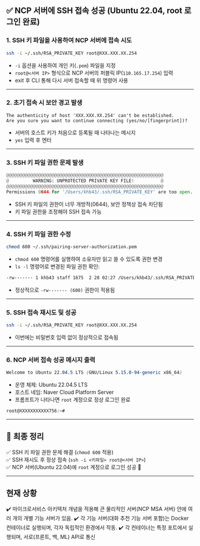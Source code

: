 ## ✅ NCP 서버에 SSH 접속 성공 (Ubuntu 22.04, root 로그인 완료)

### 1. SSH 키 파일을 사용하여 NCP 서버에 접속 시도
```sh
ssh -i ~/.ssh/RSA_PRIVATE_KEY root@XXX.XXX.XX.254
```
- `-i` 옵션을 사용하여 개인 키(`.pem`) 파일을 지정
- `root@<서버 IP>` 형식으로 NCP 서버의 퍼블릭 IP(`110.165.17.254`) 입력
- exit 후 CLI 통해 다시 서버 접속할 때 위 명령어 사용

---

### 2. 초기 접속 시 보안 경고 발생
```vbnet
The authenticity of host 'XXX.XXX.XX.254' can't be established.
Are you sure you want to continue connecting (yes/no/[fingerprint])?
```
- 서버의 호스트 키가 처음으로 등록될 때 나타나는 메시지
- `yes` 입력 후 엔터

---

### 3. SSH 키 파일 권한 문제 발생
```python
@@@@@@@@@@@@@@@@@@@@@@@@@@@@@@@@@@@@@@@@@@@@@@@@@@@@@@@@@@@
@         WARNING: UNPROTECTED PRIVATE KEY FILE!          @
@@@@@@@@@@@@@@@@@@@@@@@@@@@@@@@@@@@@@@@@@@@@@@@@@@@@@@@@@@@
Permissions 0644 for '/Users/khb43/.ssh/RSA_PRIVATE_KEY' are too open.
```
- SSH 키 파일의 권한이 너무 개방적(0644), 보안 정책상 접속 차단됨
- 키 파일 권한을 조정해야 SSH 접속 가능

---

### 4. SSH 키 파일 권한 수정
```sh
chmod 600 ~/.ssh/pairing-server-authorization.pem
```
- `chmod 600` 명령어를 실행하여 소유자만 읽고 쓸 수 있도록 권한 변경
- `ls -l` 명령어로 변경된 파일 권한 확인:
```sh
-rw------- 1 khb43 staff 1675  2 28 02:27 /Users/khb43/.ssh/RSA_PRIVATE_KEY
```
- 정상적으로 `-rw------- (600)` 권한이 적용됨

---

### 5. SSH 접속 재시도 및 성공
```sh
ssh -i ~/.ssh/RSA_PRIVATE_KEY root@XXX.XXX.XX.254
```
- 이번에는 비밀번호 입력 없이 정상적으로 접속됨

---

### 6. NCP 서버 접속 성공 메시지 출력
```css
Welcome to Ubuntu 22.04.5 LTS (GNU/Linux 5.15.0-94-generic x86_64)
```
- 운영 체제: Ubuntu 22.04.5 LTS
- 호스트 네임: Naver Cloud Platform Server
- 프롬프트가 나타나면 `root` 계정으로 정상 로그인 완료

```sh
root@XXXXXXXXXXX756:~#
```

---

## 📌 최종 정리
✅ SSH 키 파일 권한 문제 해결 (`chmod 600` 적용)  
✅ SSH 재시도 후 정상 접속 (`ssh -i <키파일> root@<서버 IP>`)  
✅ NCP 서버(Ubuntu 22.04)에 `root` 계정으로 로그인 성공 🚀

---
## 현재 상황

✔️ 마이크로서비스 아키텍처 개념을 적용해 큰 물리적인 서버(NCP MSA 서버) 안에 여러 개의 개별 기능 서버가 있음.
✔️ 각 기능 서버(대화 추천 기능 서버 포함)는 Docker 컨테이너로 실행되며, 각자 독립적인 환경에서 작동.
✔️ 각 컨테이너는 특정 포트에서 실행되며, 서로(프론트, 백, ML) API로 통신